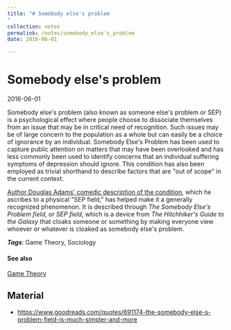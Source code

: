 ```yaml
---
title: "# Somebody else's problem
"
collection: notes
permalink: /notes/somebody_else's_problem
date: 2016-06-01

---
```


# Somebody else's problem

2016-06-01

Somebody else's problem (also known as someone else's problem or SEP) is a psychological effect where people choose to dissociate themselves from an issue that may be in critical need of recognition. Such issues may be of large concern to the population as a whole but can easily be a choice of ignorance by an individual. 
Somebody Else's Problem has been used to capture public attention on matters that may have been overlooked and has less commonly been used to identify concerns that an individual suffering symptoms of depression should ignore. This condition has also been employed as trivial shorthand to describe factors that are "out of scope" in the current context.

[Author Douglas Adams' comedic description of the condition](https://www.goodreads.com/quotes/691174-the-somebody-else-s-problem-field-is-much-simpler-and-more), which he ascribes to a physical "SEP field," has helped make it a generally recognized phenomenon. It is described through *The Somebody Else's Problem field*, or *SEP field*, which is a device from *The Hitchhiker's Guide to the Galaxy* that cloaks someone or something by making everyone view whoever or whatever is cloaked as somebody else's problem.

***Tags***: Game Theory, Sociology

#### See also
[Game Theory](/notes/game_theory)

## Material
* https://www.goodreads.com/quotes/691174-the-somebody-else-s-problem-field-is-much-simpler-and-more




